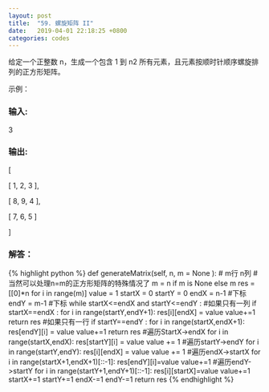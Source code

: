 ```yaml
---
layout: post
title:  "59. 螺旋矩阵 II"
date:   2019-04-01 22:18:25 +0800
categories: codes
---
```


给定一个正整数 n，生成一个包含 1 到 n2 所有元素，且元素按顺时针顺序螺旋排列的正方形矩阵。

示例：  

### 输入:   
3  

### 输出:  

[  

 [ 1, 2, 3 ],  
 
 [ 8, 9, 4 ],  
 
 [ 7, 6, 5 ]  
 
]  


### 解答：  

{% highlight python %}
def generateMatrix(self, n, m = None ): # m行 n列
    #当然可以处理n=m的正方形矩阵的特殊情况了
    m = n if m is None else m
    res = [[0]*n for i in range(m)]
    value = 1
    startX = 0
    startY = 0
    endX = n-1 #下标
    endY = m-1 #下标
    while startX<=endX and startY<=endY :
        #如果只有一列
        if startX==endX :
            for i in range(startY,endY+1):
                res[i][endX] = value
                value+=1
            return res
        #如果只有一行
        if startY==endY :
            for i in range(startX,endX+1):
                res[endY][i] = value
                value+=1
            return res
        #遍历StartX->endX
        for i in range(startX,endX):
            res[startY][i] = value
            value += 1
        #遍历startY->endY
        for i in range(startY,endY):
            res[i][endX] = value
            value += 1
        #遍历endX->startX
        for i in range(startX+1,endX+1)[::-1]:
            res[endY][i]=value
            value+=1
        #遍历endY->startY
        for i in range(startY+1,endY+1)[::-1]:
            res[i][startX]=value
            value+=1
        startX+=1
        startY+=1
        endX-=1
        endY-=1
    return res
{% endhighlight %}
